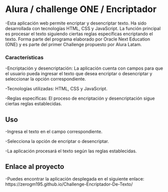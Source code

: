 <h1>Alura / challenge ONE / Encriptador</h1>
-Esta aplicación web permite encriptar y desencriptar texto. Ha sido desarrollada con tecnologías HTML, CSS y JavaScript. La función principal es procesar el texto siguiendo ciertas reglas específicas encriptando el texto. Forma parte del programa elaborado por Oracle Next Education (ONE) y es parte del primer Challenge propuesto por Alura Latam.

<h3>Características</h3>

<p>-Encriptación y desencriptación: La aplicación cuenta con campos para que el usuario pueda ingresar el texto que desea encriptar o desencriptar y seleccionar la opción correspondiente.

-Tecnologías utilizadas: HTML, CSS y JavaScript.

-Reglas específicas: El proceso de encriptación y desencriptación sigue ciertas reglas establecidas.</p>

<h2>Uso</h2>

<p>-Ingresa el texto en el campo correspondiente.

-Selecciona la opción de encriptar o desencriptar.

-La aplicación procesará el texto según las reglas establecidas.</p>

<h2>Enlace al proyecto</h2>

<p>-Puedes encontrar la aplicación desplegada en el siguiente enlace: https://zerogm195.github.io/Challenge-Encriptador-De-Texto/</p>
